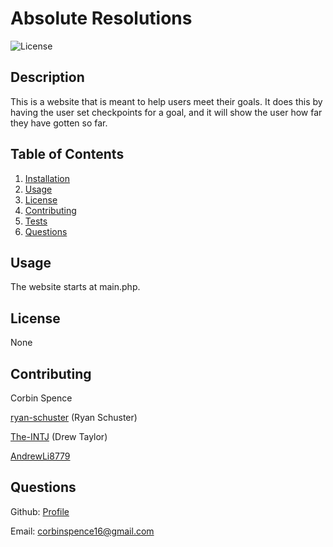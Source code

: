 # Absolute Resolutions
 
![License](https://img.shields.io/badge/license-None-lightgrey)

## Description

This is a website that is meant to help users meet their goals. It does this by having the user set checkpoints for a goal, and it will show the user how far they have gotten so far.

## Table of Contents

1. [Installation](#Installation)
2. [Usage](#Usage)
3. [License](#License)
4. [Contributing](#Contributing)
5. [Tests](#Tests)
6. [Questions](#Questions)

## Usage

The website starts at main.php. 

## License

None

## Contributing

Corbin Spence

[ryan-schuster](https://github.com/ryan-schuster) (Ryan Schuster)

[The-INTJ](https://github.com/The-INTJ) (Drew Taylor)

[AndrewLi8779](https://github.com/AndrewLi8779)

## Questions

Github: [Profile](https://github.com/CorbinSpence)

Email: corbinspence16@gmail.com
